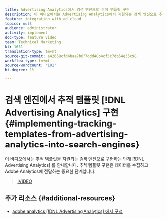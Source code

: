 ```yaml
---
title: Advertising Analytics에서 검색 엔진으로 추적 템플릿 구현
description: 이 비디오에서는 Advertising Analytics에서 지원되는 검색 엔진으로 추적 템플릿을 구현하는 단계를 안내합니다. 추적 템플릿 구현은 데이터를 수집하고 Adobe Analytics에 전달하는 중요한 단계입니다.
feature: integration with ad cloud
topics: null
audience: administrator
activity: implement
doc-type: feature video
team: Technical Marketing
kt: 1651
translation-type: tm+mt
source-git-commit: a42658cfd4bae7b077ddd48b4cf5c7db54e35c98
workflow-type: tm+mt
source-wordcount: '101'
ht-degree: 1%

---
```



# 검색 엔진에서 추적 템플릿 [!DNL Advertising Analytics] 구현 {#implementing-tracking-templates-from-advertising-analytics-into-search-engines}

이 비디오에서는 추적 템플릿을 지원되는 검색 엔진으로 구현하는 단계 [!DNL Advertising Analytics] 를 안내합니다. 추적 템플릿 구현은 데이터를 수집하고 Adobe Analytics에 전달하는 중요한 단계입니다.

>[!VIDEO](https://video.tv.adobe.com/v/23120/?quality=12)

## 추가 리소스 {#additional-resources}

* [adobe analytics [!DNL Advertising Analytics] 에서 구성](https://helpx.adobe.com/analytics/kt/using/advertising-analytics-feature-video-configure.html)

